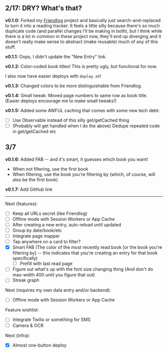 ## 2/17: DRY? What's that?

**v0.1.0:** Forked my
[Friendlog](https://github.com/prendradjaja/friendlog-web) project and
basically just search-and-replaced to turn it into a reading tracker. It
feels a little silly because there's so much duplicate code (and parallel
changes I'll be making in both), but I think while there is a lot in common
in these project now, they'll end up diverging and it doesn't really make
sense to abstract (make reusable) much of any of this stuff.

**v0.1.1:** Oops, I didn't update the "New Entry" link.

**v0.1.2:** Color-coded book titles! This is pretty ugly, but functional for
now.

I also now have easier deploys with `deploy.sh`!

**v0.1.3:** Changed colors to be more distinguishable from Friendlog.

**v0.1.4:** Small tweak: Moved page numbers to same row as book title. (Easier
deploys encourage me to make small tweaks!)

**v0.1.5:** Added some AWFUL caching that comes with some new tech debt:

- [ ] Use Observable instead of this silly get/getCached thing
- [ ] \(Probably will get handled when I do the above) Dedupe repeated code in get/getCached etc

## 3/7

**v0.1.6:** Added FAB -- and it's smart, it guesses which book you want!

- When not filtering, use the first book
- When filtering, use the book you're filtering by (which, of course, will also be the first book)

**v0.1.7:** Add GitHub link

----

Next (features):
- [ ] Keep all URLs secret (like Friendlog)
- [ ] Offline mode with Session Workers or App Cache
- [ ] After creating a new entry, auto-reload until updated
- [ ] Group by date/book/etc
- [ ] Integrate page mapper
- [ ] Tap anywhere on a card to filter?
- [x] Smart FAB (The color of the most recently read book [or the book you're filtering by] -- this indicates that you're creating an entry for that book specifically)
    - [ ] Prefill with last read page
- [ ] Figure out what's up with the font size changing thing (And don't do max-width 400 until you figure that out)
- [ ] Streak graph

Next (requires my own data entry and/or backend):
- [ ] Offline mode with Session Workers or App Cache

Feature wishlist:
- [ ] Integrate Twilio or something for SMS
- [ ] Camera & OCR

Next (infra):
- [x] Almost one-button deploy
